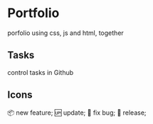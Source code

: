 # Portfolio

porfolio using css, js and html, together

## Tasks

control tasks in Github

## Icons

:package: new feature;
:up: update;
:raised_hands: fix bug;
:checkered_flag: release;

